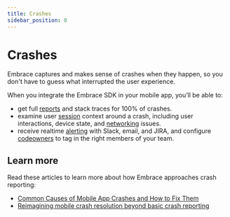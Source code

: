```yaml
---
title: Crashes
sidebar_position: 8
---
```


# Crashes

Embrace captures and makes sense of crashes when they happen, so you don't have to guess what interrupted the user experience.

When you integrate the Embrace SDK in your mobile app, you’ll be able to:

- get full [reports](/product/crashes/crash-reporting.md) and stack traces for 100% of crashes.
- examine user [session](/product/sessions/) context around a crash, including user interactions, device state, and [networking](/product/network/) issues.
- receive realtime [alerting](/product/alerting.md) with Slack, email, and JIRA, and configure [codeowners](/product/crashes/crash-tagging.md) to tag in the right members of your team.

## Learn more

Read these articles to learn more about how Embrace approaches crash reporting:

- [Common Causes of Mobile App Crashes and How to Fix Them](https://embrace.io/blog/common-causes-of-mobile-app-crashes-and-how-to-fix-them/)
- [Reimagining mobile crash resolution beyond basic crash reporting](https://embrace.io/blog/reimagining-crash-reporting/)
